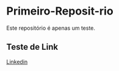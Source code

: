 # Primeiro-Reposit-rio

Este repositório é apenas um teste.

## Teste de Link

[Linkedin](https://linkedin.com/)
